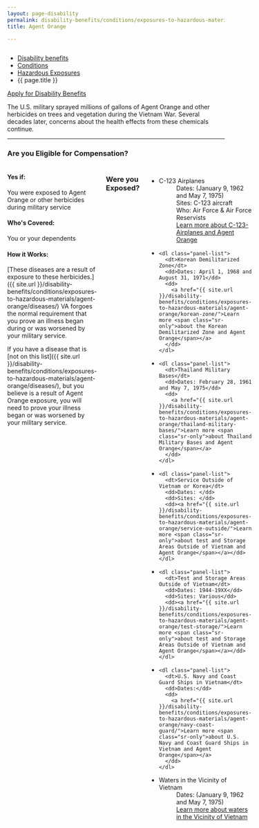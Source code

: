 ```yaml
---
layout: page-disability
permalink: disability-benefits/conditions/exposures-to-hazardous-materials/agent-orange/index.html
title: Agent Orange

---
```


<div class="splash" markdown="0">
<div class="row" markdown="0">
<div class="small-12 columns" markdown="0">

<ul class="breadcrumbs" role="menubar" aria-label="Primary">
<li class="parent"><a href="{{ site.url }}/disability-benefits/">Disability benefits</a></li>
<li class="parent"><a href="{{ site.url }}/disability-benefits/conditions/">Conditions</a></li>
<li class="parent"><a href="{{ site.url }}/disability-benefits/conditions/exposures-to-hazardous-materials/">Hazardous Exposures</a></li>
<li class="active">{{ page.title }}</li>
</ul>

</div>
</div>
</div>

<div class="main" role="main" markdown="0">

<div class="action-bar">
  <div class="row">
    <div class="small-12 columns">
      <a class="button small start" href="{{ site.url}}/disability-benefits/get/">Apply for Disability Benefits</a>
    </div>
  </div>  
</div>

<div class="section one" markdown="0">
<div class="primary" markdown="0">
<div class="row" markdown="0">
<div class="small-12 columns">

<div markdown="1">

The U.S. military sprayed millions of gallons of Agent Orange and other herbicides on trees and vegetation during the Vietnam War. Several decades later, concerns about the health effects from these chemicals continue.

-------------------------------------------

### Are you Eligible for Compensation?

</div>
</div>
<div class="small-12 columns">

<div class="call-out" markdown="1">

#### Yes if:

You were exposed to Agent Orange or other herbicides during military service

#### Who's Covered:

You or your dependents

#### How it Works:

[These diseases are a result of exposure to these herbicides.]({{ site.url }}/disability-benefits/conditions/exposures-to-hazardous-materials/agent-orange/diseases/) VA forgoes the normal requirement that you prove an illness began during or was worsened by your military service.

If you have a disease that is [not on this list]({{ site.url }}/disability-benefits/conditions/exposures-to-hazardous-materials/agent-orange/diseases/), but you believe is a result of Agent Orange exposure, you will need to prove your illness began or was worsened by your military service.

</div>


<h3>Were you Exposed?</h3>

<ul class="small-block-grid-1 medium-block-grid-2">

  <li>
    <dl class="panel-list">
      <dt>C-123 Airplanes</dt>
      <dd>Dates: (January 9, 1962 and May 7, 1975)</dd>
      <dd>Sites: C-123 aircraft</dd>
      <dd>Who: Air Force & Air Force Reservists</dd>
      <dd><a href="{{ site.url }}/disability-benefits/conditions/exposures-to-hazardous-materials/agent-orange/c-123/">Learn more <span class="sr-only">about C-123- Airplanes and Agent Orange</span></a></dd>
    </dl>

  </li>  


  <li>

    <dl class="panel-list">
      <dt>Korean Demilitarized Zone</dt>
      <dd>Dates: April 1, 1968 and August 31, 1971</dd>
      <dd>
        <a href="{{ site.url }}/disability-benefits/conditions/exposures-to-hazardous-materials/agent-orange/korean-zone/">Learn more <span class="sr-only">about the Korean Demilitarized Zone and Agent Orange</span></a>
      </dd>
    </dl>

  </li>  



  <li>

    <dl class="panel-list">
      <dt>Thailand Military Bases</dt>
      <dd>Dates: February 28, 1961 and May 7, 1975</dd>
      <dd>
        <a href="{{ site.url }}/disability-benefits/conditions/exposures-to-hazardous-materials/agent-orange/thailand-military-bases/">Learn more <span class="sr-only">about Thailand Military Bases and Agent Orange</span></a>
      </dd>
    </dl>

  </li>

  <li>

    <dl class="panel-list">
      <dt>Service Outside of Vietnam or Korea</dt>
      <dd>Dates: </dd>
      <dd>Sites: </dd>
      <dd><a href="{{ site.url }}/disability-benefits/conditions/exposures-to-hazardous-materials/agent-orange/service-outside/">Learn more <span class="sr-only">about test and Storage Areas Outside of Vietnam and Agent Orange</span></a></dd>
    </dl>

  </li>   

  <li>

    <dl class="panel-list">
      <dt>Test and Storage Areas Outside of Vietnam</dt>
      <dd>Dates: 1944-19XX</dd>
      <dd>Sites: Various</dd>
      <dd><a href="{{ site.url }}/disability-benefits/conditions/exposures-to-hazardous-materials/agent-orange/test-storage/">Learn more <span class="sr-only">about test and Storage Areas Outside of Vietnam and Agent Orange</span></a></dd>
    </dl>

  </li>   

  <li>

    <dl class="panel-list">
      <dt>U.S. Navy and Coast Guard Ships in Vietnam</dt>
      <dd>Dates:</dd>
      <dd>
        <a href="{{ site.url }}/disability-benefits/conditions/exposures-to-hazardous-materials/agent-orange/navy-coast-guard/">Learn more <span class="sr-only">about U.S. Navy and Coast Guard Ships in Vietnam and Agent Orange</span></a>
      </dd>
    </dl>

  </li>

  <li>

  <dl class="panel-list">
    <dt>Waters in the Vicinity of Vietnam</dt>
    <dd>Dates: (January 9, 1962 and May 7, 1975)</dd>
    <dd>
      <a href="{{ site.url }}/disability-benefits/conditions/exposures-to-hazardous-materials/agent-orange/water-vietnam/">Learn more <span class="sr-only">about waters in the Vicinity of Vietnam</span></a>
    </dd>
  </dl>

</li>   


</ul>

</div>
</div>
</div>

</div>

</div>
